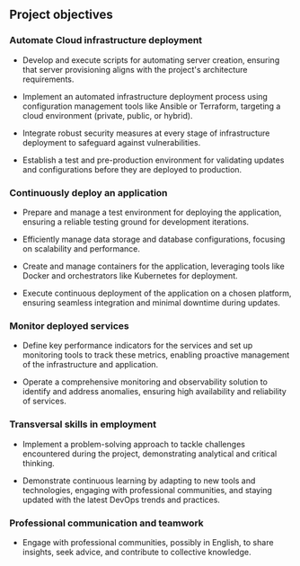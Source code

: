 ## Project objectives


### Automate Cloud infrastructure deployment

- Develop and execute scripts for automating server creation, ensuring that server provisioning aligns with the project's architecture requirements.

- Implement an automated infrastructure deployment process using configuration management tools like Ansible or Terraform, targeting a cloud environment (private, public, or hybrid).

- Integrate robust security measures at every stage of infrastructure deployment to safeguard against vulnerabilities.

- Establish a test and pre-production environment for validating updates and configurations before they are deployed to production.


### Continuously deploy an application

- Prepare and manage a test environment for deploying the application, ensuring a reliable testing ground for development iterations.

- Efficiently manage data storage and database configurations, focusing on scalability and performance.

- Create and manage containers for the application, leveraging tools like Docker and orchestrators like Kubernetes for deployment.

- Execute continuous deployment of the application on a chosen platform, ensuring seamless integration and minimal downtime during updates.


### Monitor deployed services

- Define key performance indicators for the services and set up monitoring tools to track these metrics, enabling proactive management of the infrastructure and application.

- Operate a comprehensive monitoring and observability solution to identify and address anomalies, ensuring high availability and reliability of services.


### Transversal skills in employment

- Implement a problem-solving approach to tackle challenges encountered during the project, demonstrating analytical and critical thinking.

- Demonstrate continuous learning by adapting to new tools and technologies, engaging with professional communities, and staying updated with the latest DevOps trends and practices.


### Professional communication and teamwork

- Engage with professional communities, possibly in English, to share insights, seek advice, and contribute to collective knowledge.
